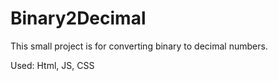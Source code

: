 # Binary2Decimal
This small project is for converting binary to decimal numbers. 

Used: Html, JS, CSS
